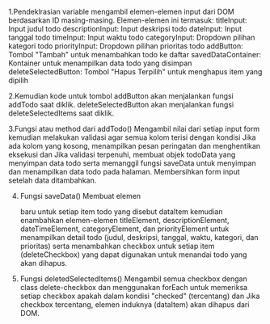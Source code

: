 1.Pendeklrasian variable mengambil elemen-elemen input dari DOM berdasarkan ID masing-masing. Elemen-elemen ini termasuk:
    titleInput: Input judul todo
    descriptionInput: Input deskripsi todo
    dateInput: Input tanggal todo
    timeInput: Input waktu todo
    categoryInput: Dropdown pilihan kategori todo
    priorityInput: Dropdown pilihan prioritas todo
    addButton: Tombol "Tambah" untuk menambahkan todo ke daftar
    savedDataContainer: Kontainer untuk menampilkan data todo yang disimpan
    deleteSelectedButton: Tombol "Hapus Terpilih" untuk menghapus item yang dipilih

2.Kemudian kode untuk tombol 
    addButton akan menjalankan fungsi addTodo saat diklik.
    deleteSelectedButton akan menjalankan fungsi deleteSelectedItems saat diklik.

3.Fungsi atau method dari addTodo()
    Mengambil nilai dari setiap input form kemudian melakukan validasi agar semua kolom terisi dengan kondisi Jika ada kolom yang kosong, menampilkan pesan peringatan dan menghentikan eksekusi dan Jika validasi terpenuhi, membuat objek todoData yang menyimpan data todo serta memanggil fungsi saveData untuk menyimpan dan menampilkan data todo pada halaman. Membersihkan form input setelah data ditambahkan.

4. Fungsi saveData()
    Membuat elemen <div> baru untuk setiap item todo yang disebut dataItem kemudian enambahkan elemen-elemen titleElement, descriptionElement, dateTimeElement, categoryElement, dan priorityElement untuk menampilkan detail todo (judul, deskripsi, tanggal, waktu, kategori, dan prioritas) serta menambahkan checkbox untuk setiap item (deleteCheckbox) yang dapat digunakan untuk menandai todo yang akan dihapus.

5. Fungsi deletedSelectedItems()
    Mengambil semua checkbox dengan class delete-checkbox dan menggunakan forEach untuk memeriksa setiap checkbox apakah dalam kondisi "checked" (tercentang) dan Jika checkbox tercentang, elemen induknya (dataItem) akan dihapus dari DOM.